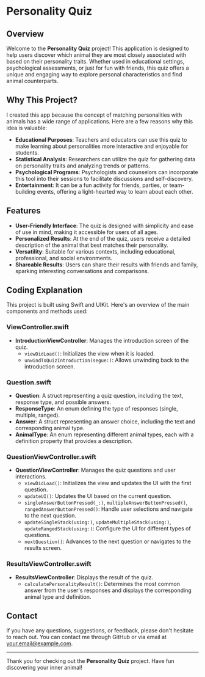 # Personality Quiz

## Overview

Welcome to the **Personality Quiz** project! This application is designed to help users discover which animal they are most closely associated with based on their personality traits. Whether used in educational settings, psychological assessments, or just for fun with friends, this quiz offers a unique and engaging way to explore personal characteristics and find animal counterparts.

## Why This Project?

I created this app because the concept of matching personalities with animals has a wide range of applications. Here are a few reasons why this idea is valuable:

- **Educational Purposes**: Teachers and educators can use this quiz to make learning about personalities more interactive and enjoyable for students.
- **Statistical Analysis**: Researchers can utilize the quiz for gathering data on personality traits and analyzing trends or patterns.
- **Psychological Programs**: Psychologists and counselors can incorporate this tool into their sessions to facilitate discussions and self-discovery.
- **Entertainment**: It can be a fun activity for friends, parties, or team-building events, offering a light-hearted way to learn about each other.

## Features

- **User-Friendly Interface**: The quiz is designed with simplicity and ease of use in mind, making it accessible for users of all ages.
- **Personalized Results**: At the end of the quiz, users receive a detailed description of the animal that best matches their personality.
- **Versatility**: Suitable for various contexts, including educational, professional, and social environments.
- **Shareable Results**: Users can share their results with friends and family, sparking interesting conversations and comparisons.

## Coding Explanation

This project is built using Swift and UIKit. Here's an overview of the main components and methods used:

### ViewController.swift

- **IntroductionViewController**: Manages the introduction screen of the quiz.
  - `viewDidLoad()`: Initializes the view when it is loaded.
  - `unwindToQuizIntroduction(segue:)`: Allows unwinding back to the introduction screen.

### Question.swift

- **Question**: A struct representing a quiz question, including the text, response type, and possible answers.
- **ResponseType**: An enum defining the type of responses (single, multiple, ranged).
- **Answer**: A struct representing an answer choice, including the text and corresponding animal type.
- **AnimalType**: An enum representing different animal types, each with a definition property that provides a description.

### QuestionViewController.swift

- **QuestionViewController**: Manages the quiz questions and user interactions.
  - `viewDidLoad()`: Initializes the view and updates the UI with the first question.
  - `updateUI()`: Updates the UI based on the current question.
  - `singleAnswerButtonPressed(_:)`, `multipleAnswerButtonPressed()`, `rangedAnswerButtonPressed()`: Handle user selections and navigate to the next question.
  - `updateSingleStack(using:)`, `updateMultipleStack(using:)`, `updateRangedStack(using:)`: Configure the UI for different types of questions.
  - `nextQuestion()`: Advances to the next question or navigates to the results screen.

### ResultsViewController.swift

- **ResultsViewController**: Displays the result of the quiz.
  - `calculatePersonalityResult()`: Determines the most common answer from the user's responses and displays the corresponding animal type and definition.

## Contact

If you have any questions, suggestions, or feedback, please don't hesitate to reach out. You can contact me through GitHub or via email at [your.email@example.com](mailto:baharnikfal@gmail.com).

---

Thank you for checking out the **Personality Quiz** project. Have fun discovering your inner animal!
